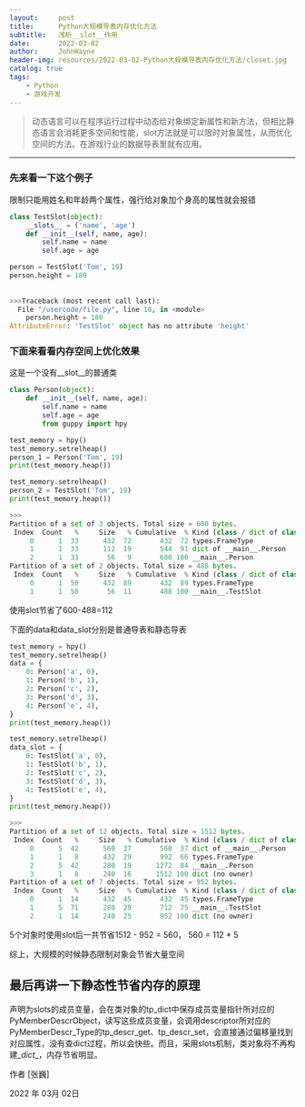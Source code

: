 ```yaml
---
layout:     post
title:      Python大规模导表内存优化方法
subtitle:   浅析__slot__作用
date:       2022-03-02
author:     JohnWayne
header-img: resources/2022-03-02-Python大规模导表内存优化方法/closet.jpg
catalog: true
tags:
    - Python
    - 游戏开发
---
```


>动态语言可以在程序运行过程中动态给对象绑定新属性和新方法，但相比静态语言会消耗更多空间和性能，slot方法就是可以限时对象属性，从而优化空间的方法。在游戏行业的数据导表里就有应用。

------


### 先来看一下这个例子
限制只能用姓名和年龄两个属性，强行给对象加个身高的属性就会报错
```python
class TestSlot(object):
    __slots__ = ('name', 'age')
    def __init__(self, name, age):
        self.name = name
        self.age = age

person = TestSlot('Tom', 19)
person.height = 180
    
    
>>>Traceback (most recent call last):
  File "/usercode/file.py", line 10, in <module>
    person.height = 180
AttributeError: 'TestSlot' object has no attribute 'height'
```
### 下面来看看内存空间上优化效果
这是一个没有\__slot__的普通类
```python
class Person(object):
    def __init__(self, name, age):
        self.name = name
        self.age = age
        from guppy import hpy

test_memory = hpy()
test_memory.setrelheap()
person_1 = Person('Tom', 19)
print(test_memory.heap())

test_memory.setrelheap()
person_2 = TestSlot('Tom', 19)
print(test_memory.heap())

>>>
Partition of a set of 3 objects. Total size = 600 bytes.
 Index  Count   %     Size   % Cumulative  % Kind (class / dict of class)
     0      1  33      432  72       432  72 types.FrameType
     1      1  33      112  19       544  91 dict of __main__.Person
     2      1  33       56   9       600 100 __main__.Person
Partition of a set of 2 objects. Total size = 488 bytes.
 Index  Count   %     Size   % Cumulative  % Kind (class / dict of class)
     0      1  50      432  89       432  89 types.FrameType
     1      1  50       56  11       488 100 __main__.TestSlot
```
使用slot节省了600-488=112

下面的data和data_slot分别是普通导表和静态导表
```python
test_memory = hpy()
test_memory.setrelheap()
data = {
	0: Person('a', 0),
	1: Person('b', 1),
	2: Person('c', 2),
	3: Person('d', 3),
	4: Person('e', 4),
}
print(test_memory.heap())

test_memory.setrelheap()
data_slot = {
	0: TestSlot('a', 0),
	1: TestSlot('b', 1),
	2: TestSlot('c', 2),
	3: TestSlot('d', 3),
	4: TestSlot('e', 4),
}
print(test_memory.heap())

>>>
Partition of a set of 12 objects. Total size = 1512 bytes.
 Index  Count   %     Size   % Cumulative  % Kind (class / dict of class)
     0      5  42      560  37       560  37 dict of __main__.Person
     1      1   8      432  29       992  66 types.FrameType
     2      5  42      280  19      1272  84 __main__.Person
     3      1   8      240  16      1512 100 dict (no owner)
Partition of a set of 7 objects. Total size = 952 bytes.
 Index  Count   %     Size   % Cumulative  % Kind (class / dict of class)
     0      1  14      432  45       432  45 types.FrameType
     1      5  71      280  29       712  75 __main__.TestSlot
     2      1  14      240  25       952 100 dict (no owner)
```
5个对象时使用slot后一共节省1512 - 952 = 560， 560 = 112 * 5

综上，大规模的时候静态限制对象会节省大量空间

## 最后再讲一下静态性节省内存的原理

声明为slots的成员变量，会在类对象的tp_dict中保存成员变量指针所对应的PyMemberDescrObject，读写这些成员变量，会调用descriptor所对应的PyMemberDescr_Type的tp_descr_get、tp_descr_set，会直接通过偏移量找到对应属性，没有查dict过程，所以会快些。而且，采用slots机制，类对象将不再构建\__dict__，内存节省明显。

作者 [张巍]

2022 年 03月 02日    


